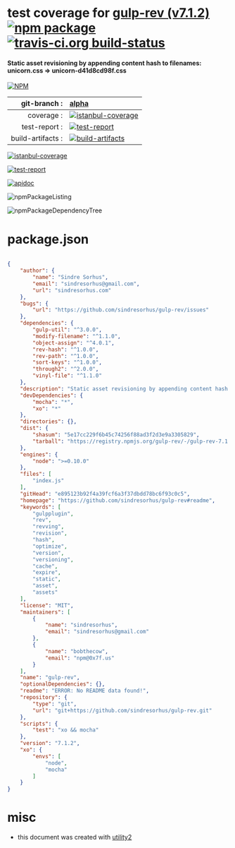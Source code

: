# test coverage for  [gulp-rev (v7.1.2)](https://github.com/sindresorhus/gulp-rev#readme)  [![npm package](https://img.shields.io/npm/v/npmtest-gulp-rev.svg?style=flat-square)](https://www.npmjs.org/package/npmtest-gulp-rev) [![travis-ci.org build-status](https://api.travis-ci.org/npmtest/node-npmtest-gulp-rev.svg)](https://travis-ci.org/npmtest/node-npmtest-gulp-rev)
#### Static asset revisioning by appending content hash to filenames: unicorn.css => unicorn-d41d8cd98f.css

[![NPM](https://nodei.co/npm/gulp-rev.png?downloads=true)](https://www.npmjs.com/package/gulp-rev)

| git-branch : | [alpha](https://github.com/npmtest/node-npmtest-gulp-rev/tree/alpha)|
|--:|:--|
| coverage : | [![istanbul-coverage](https://npmtest.github.io/node-npmtest-gulp-rev/build/coverage.badge.svg)](https://npmtest.github.io/node-npmtest-gulp-rev/build/coverage.html/index.html)|
| test-report : | [![test-report](https://npmtest.github.io/node-npmtest-gulp-rev/build/test-report.badge.svg)](https://npmtest.github.io/node-npmtest-gulp-rev/build/test-report.html)|
| build-artifacts : | [![build-artifacts](https://npmtest.github.io/node-npmtest-gulp-rev/glyphicons_144_folder_open.png)](https://github.com/npmtest/node-npmtest-gulp-rev/tree/gh-pages/build)|

[![istanbul-coverage](https://npmtest.github.io/node-npmtest-gulp-rev/build/screenCapture.buildCustomOrg.browser.coverage.html.png)](https://npmtest.github.io/node-npmtest-gulp-rev/build/coverage.html/index.html)

[![test-report](https://npmtest.github.io/node-npmtest-gulp-rev/build/screenCapture.buildCustomOrg.browser.%252Fhome%252Ftravis%252Fbuild%252Fnpmtest%252Fnode-npmtest-gulp-rev%252Ftmp%252Fbuild%252Ftest-report.html.png)](https://npmtest.github.io/node-npmtest-gulp-rev/build/test-report.html)

[![apidoc](https://npmdoc.github.io/node-npmdoc-gulp-rev/build/screenCapture.buildApidoc.browser.%252Fhome%252Ftravis%252Fbuild%252Fnpmdoc%252Fnode-npmdoc-gulp-rev%252Ftmp%252Fbuild%252Fapidoc.html.png)](https://npmdoc.github.io/node-npmdoc-gulp-rev/build/apidoc.html)

![npmPackageListing](https://npmtest.github.io/node-npmtest-gulp-rev/build/screenCapture.npmPackageListing.svg)

![npmPackageDependencyTree](https://npmtest.github.io/node-npmtest-gulp-rev/build/screenCapture.npmPackageDependencyTree.svg)



# package.json

```json

{
    "author": {
        "name": "Sindre Sorhus",
        "email": "sindresorhus@gmail.com",
        "url": "sindresorhus.com"
    },
    "bugs": {
        "url": "https://github.com/sindresorhus/gulp-rev/issues"
    },
    "dependencies": {
        "gulp-util": "^3.0.0",
        "modify-filename": "^1.1.0",
        "object-assign": "^4.0.1",
        "rev-hash": "^1.0.0",
        "rev-path": "^1.0.0",
        "sort-keys": "^1.0.0",
        "through2": "^2.0.0",
        "vinyl-file": "^1.1.0"
    },
    "description": "Static asset revisioning by appending content hash to filenames: unicorn.css => unicorn-d41d8cd98f.css",
    "devDependencies": {
        "mocha": "*",
        "xo": "*"
    },
    "directories": {},
    "dist": {
        "shasum": "5e17cc229f6b45c74256f88ad3f2d3e9a3305829",
        "tarball": "https://registry.npmjs.org/gulp-rev/-/gulp-rev-7.1.2.tgz"
    },
    "engines": {
        "node": ">=0.10.0"
    },
    "files": [
        "index.js"
    ],
    "gitHead": "e895123b92f4a39fcf6a3f37dbdd78bc6f93c0c5",
    "homepage": "https://github.com/sindresorhus/gulp-rev#readme",
    "keywords": [
        "gulpplugin",
        "rev",
        "revving",
        "revision",
        "hash",
        "optimize",
        "version",
        "versioning",
        "cache",
        "expire",
        "static",
        "asset",
        "assets"
    ],
    "license": "MIT",
    "maintainers": [
        {
            "name": "sindresorhus",
            "email": "sindresorhus@gmail.com"
        },
        {
            "name": "bobthecow",
            "email": "npm@0x7f.us"
        }
    ],
    "name": "gulp-rev",
    "optionalDependencies": {},
    "readme": "ERROR: No README data found!",
    "repository": {
        "type": "git",
        "url": "git+https://github.com/sindresorhus/gulp-rev.git"
    },
    "scripts": {
        "test": "xo && mocha"
    },
    "version": "7.1.2",
    "xo": {
        "envs": [
            "node",
            "mocha"
        ]
    }
}
```



# misc
- this document was created with [utility2](https://github.com/kaizhu256/node-utility2)
